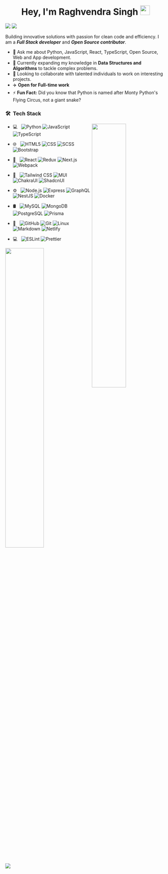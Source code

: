 <h1 align="center">Hey, I'm Raghvendra Singh <img src="https://raw.githubusercontent.com/aemmadi/aemmadi/master/wave.gif" width="30px"></h1>

![](https://komarev.com/ghpvc/?username=rsinghcodes&color=0071F2&style=flat-square) [![](https://img.shields.io/badge/Gmail-D14836?style=flat-square&logo=gmail&logoColor=white&link=mailto:raghvendrrsingh@gmail.com)](mailto:raghvendrrsingh@gmail.com)


Building innovative solutions with passion for clean code and efficiency. I am a _**Full Stack developer**_ and _**Open Source contributor**_.

- 💬 Ask me about Python, JavaScript, React, TypeScript, Open Source, Web and App development.
- 🌱 Currently expanding my knowledge in **Data Structures and Algorithms** to tackle complex problems.
- 🤝 Looking to collaborate with talented individuals to work on interesting projects.
- ✈️ **Open for Full-time work**
- ⚡ **Fun Fact:** Did you know that Python is named after Monty Python's Flying Circus, not a giant snake?

### 🛠 &nbsp;Tech Stack

<img align="right" width="46%" src="https://media.giphy.com/media/M9gbBd9nbDrOTu1Mqx/giphy.gif"/>

- 💻 &nbsp;
  ![Python](https://img.shields.io/badge/-Python-333333?style=flat-square&logo=python)
  ![JavaScript](https://img.shields.io/badge/-JavaScript-333333?style=flat-square&logo=javascript)
  ![TypeScript](https://img.shields.io/badge/-TypeScript-333333?style=flat-square&logo=typescript)
  
- 🌐 &nbsp;
  ![HTML5](https://img.shields.io/badge/-HTML5-333333?style=flat-square&logo=HTML5)
  ![CSS](https://img.shields.io/badge/-CSS-333333?style=flat-square&logo=CSS3)
  ![SCSS](https://img.shields.io/badge/-SCSS-333333?style=flat-square&logo=sass)
  ![Bootstrap](https://img.shields.io/badge/-Bootstrap-333333?style=flat-square&logo=bootstrap)

- 📱 &nbsp;
  ![React](https://img.shields.io/badge/-React-333333?style=flat-square&logo=react)
  ![Redux](https://img.shields.io/badge/-Redux-333333?style=flat-square&logo=redux)
  ![Next.js](https://img.shields.io/badge/-Next.js-333333?style=flat-square&logo=next.js)
  ![Webpack](https://img.shields.io/badge/-Webpack-333333?style=flat-square&logo=webpack)
  
- 🎨 &nbsp;
  ![Tailwind CSS](https://img.shields.io/badge/-TailwindCSS-333333?style=flat-square&logo=tailwindcss)
  ![MUI](https://img.shields.io/badge/-MUI-333333?style=flat-square&logo=mui)
  ![ChakraUI](https://img.shields.io/badge/-ChakraUI-333333?style=flat-square&logo=chakraui)
  ![ShadcnUI](https://img.shields.io/badge/-ShadcnUI-333333?style=flat-square&logo=shadcnui)
  
- ⚙️ &nbsp;
  ![Node.js](https://img.shields.io/badge/-Node.js-333333?style=flat-square&logo=node.js)
  ![Express](https://img.shields.io/badge/-Express-333333?style=flat-square&logo=express)
  ![GraphQL](https://img.shields.io/badge/-GraphQL-333333?style=flat-square&logo=graphql)
  ![NestJS](https://img.shields.io/badge/-NestJS-333333?style=flat-square&logo=nestjs)
  ![Docker](https://img.shields.io/badge/-Docker-333333?style=flat-square&logo=docker)
  
- 🛢 &nbsp;
  ![MySQL](https://img.shields.io/badge/-MySQL-333333?style=flat-square&logo=mysql&logoColor=white)
  ![MongoDB](https://img.shields.io/badge/-MongoDB-333333?style=flat-square&logo=mongodb)
  ![PostgreSQL](https://img.shields.io/badge/PostgreSQL-333333?style=flat-square&logo=postgresql&logoColor=white)
  ![Prisma](https://img.shields.io/badge/-Prisma-333333?style=flat-square&logo=prisma)
  
- 🔧 &nbsp;
  ![GitHub](https://img.shields.io/badge/-GitHub-333333?style=flat-square&logo=github)
  ![Git](https://img.shields.io/badge/-Git-333333?style=flat-square&logo=git)
  ![Linux](https://img.shields.io/badge/Linux-333333?style=flat-square&logo=linux)
  ![Markdown](https://img.shields.io/badge/-Markdown-%44CC11?style=flat-square&logo=markdown)
  ![Netlify](https://img.shields.io/badge/-Netlify-%2300C7B7?style=flat-square&logo=netlify&logoColor=ffffff)

- 💻 &nbsp;
  ![ESLint](https://img.shields.io/badge/eslint-333333?style=flat-square&logo=eslint&logoColor=white)
  ![Prettier](https://img.shields.io/badge/prettier-333333?style=flat-square&logo=prettier&logoColor=F7BA3E)

<div>
  <img width="49%" src="https://github-readme-stats.vercel.app/api/top-langs/?username=rsinghcodes&theme=radical&langs_count=7&hide=racket&layout=compact" />
</div>

[![](https://leetcard.jacoblin.cool/rsinghcodes?ext=activity&font=inter&link=https://leetcode.com/u/rsinghcodes/)](https://leetcode.com/u/rsinghcodes/)
